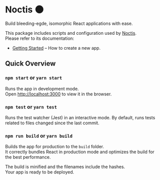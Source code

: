 # Noctis :new_moon:

Build bleeding-egde, isomorphic React applications with ease.

This package includes scripts and configuration used by [Noctis](https://github.com/nehrdani/noctis).<br>
Please refer to its documentation:

* [Getting Started](https://github.com/nehrdani/noctis/blob/master/README.md) – How to create a new app.

## Quick Overview

### `npm start` or `yarn start`

Runs the app in development mode.<br>
Open [http://localhost:3000](http://localhost:3000) to view it in the browser.

### `npm test` or `yarn test`

Runs the test watcher (Jest) in an interactive mode.
By default, runs tests related to files changed since the last commit.

### `npm run build` or `yarn build`

Builds the app for production to the `build` folder.<br>
It correctly bundles React in production mode and optimizes the build for the best performance.

The build is minified and the filenames include the hashes.<br>
Your app is ready to be deployed.
